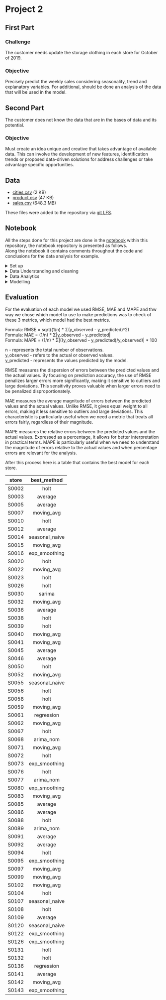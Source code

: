 # Project 2  
## First Part  
### Challenge  

The customer needs update the storage clothing in each store for October of 2019.  

### Objective  

Precisely predict the weekly sales considering seasonality, trend and explanatory variables. For additional, should be done an analysis of the data that will be used in the model.  

## Second Part  

The customer does not know the data that are in the bases of data and its potential.  

### Objective  

Must create an idea unique and creative that takes advantage of available data. This can involve the development of new features, identification trends or proposed data-driven solutions for address challenges or take advantage specific opportunities.  

## Data

- [cities.csv](https://github.com/vhpei/Projeto_2/blob/main/cities.csv) (2 KB)
- [product.csv](https://github.com/vhpei/Projeto_2/blob/main/product.csv) (47 KB)
- [sales.csv](https://github.com/vhpei/Projeto_2/blob/main/sales.csv) (648.3 MB)

These files were added to the repository via [git LFS](https://git-lfs.com/).  

## Notebook

All the steps done for this project are done in the [notebook](https://github.com/vhpei/Projeto_2/blob/main/Projeto_2.ipynb) within this repository, the notebook repository is presented as follows.  
Along the notebook it contains comments throughout the code and conclusions for the data analysis for example.

<details>
<summary>Set up</summary> 
<p>In this section is present the setup for the rest of the notebook, libraries and functions used are present here</p>
<ul>
<details>
<summary>Import libraries</summary>
<p>All libraries used during this code are imported in this section</p>
</details>
<details>
<summary>Functions used along the code</summary>
<p>All the function used along the code are listed here, namely city population, latitude, longitude and season</p>
</details>
</ul>
</details>
<details>
<summary>Data Understanding and cleaning</summary>
<p>In this section some data cleaning will be performed. The city names were corrected, null values were replaced using the interpolate function of pandas, aswell as a k-nearest neighbors algorithm, for the first 2 csv files.  
For the third csv file, some columns were droped, and null values were filed</p>
<ul>
<details>
<summary>Product</summary></p>
<p>O ficheiro tem 10 colunas com 699 registos.

As 10 colunas referentes a esta tabela são as seguintes:

- product_id

Variável do tipo object.

Não existem duplicados.

Inicia por P seguido de 4 números.
- product_length, product_depth, product_width

Variável do tipo float64.

product_length - 18 valores ausentes

product_depth - 16 valores ausentes

product_width - 16 valores ausentes

Os valoras ausentes foram preenchidos com recurso ao pandas interpolate.

- cluster_id

Variável do tipo object

Contém 10 valores distintos

Contém 50 valores ausentes

Os valores em falta foram preenchidos com recurso ao K-nearest neighbors.

- hierarchy1_id, hierarchy2_id, hierarchy3_id, hierarchy4_id, hierarchy5_id

Variáveis do tipo object. Contém a hierarquia dos produtos, ou seja, organização por famílias.

Começam com 3 caracteres alfanuméricos, e à medidade que se avança na hierarquia vão sendo acrescentados mais 2 à medidade que avançamos na especifidade da família de produtos
<p>O ficheiro final contém 10 colunas e 699 linhas sem ausência de valores</p>
</details>
<details>
<summary>Sales</summary>
<p>This file contains 14 columns and 8886058 lines.</p> 
<p>From this file we only imported data before 30/09/2019 because we were trying to predict sales for the next periods.</p>
<p>Therefore we were left with 8574076 lines</p>

The columns in this file are as follows:

- Unnamed: 0

Variable type int64 with index like values

This column was not adding any information to the objective at hand so it was immediatly dropped.

- store_id

Variable type object.

Contains 5 alphanumeric values

- product_id

The same characteristics as the product_id in Product

- date

Variable type object, it contains dates in the forma YYYY-MM-DD

- Sales

Variable type float64, quantity of product sold, can be decimal numbers

- revenue

Variable type float64, refers to the amount of revenue for that store, product on that date

- stock

Variable type float64, refers to the amount of stock for that store, product on that date

- Price

Variable type float64, refers to the price of a product.

Contains 89354 missing values.

These values were replaced with mean values for that specific product.

6617 missing values remained these were replaced with 0, given that we were not going to use the price as a feature

- promo_type_1

Variable type object, refers to a type of promotion

- promo_bin_1

Variable type object, classifies the intensity of the promotion

7393924 missing values replaced with none, meaning that there was not impact for that promotion

- promo_type_2/promo_bin_2/promo_discount_2/promo_discount_type_2

These columns were dropped because eventhough promo_type_2 has no missing values it doesnt add information atleast for this project, we may included in the future, however the 3 remaining ones have 8565802 missing values.
</details>
<details>
<summary>Cities</summary>
The file has 6 columns and 63 lines.

- store_id

Same characteristics as store_id in sales

- storetype_id

Column with 4 alphanumeric values, characterizes each store in a group.

- store_size

Variable type int64, represents the size of the store.

- city_id_old

Variable type object, represent and if of city

- country_id

Variable type object, refers to country tuurkey in this case

- city_code

Variable type object refers to the name of the city

To this we added columns with longitude, latitude, city population aswell as correcting the names of the cities
</details>
<details>
<summary>External Data</summary>
In this part of the notebook we created a dataframe which contains the date the season and holidays in case that day is an holiday in Turkey.
</details>
</ul>
</details>
<details>
<summary>Data Analytics</summary>
<p>In this section graphs from the data are present, with data grouped by store and date, we noticed a lot of outliers along the time, and a specific outlier present in all stores in the last week of September 2019.</p>
</details>
<details>
<summary>Modelling</summary>
<p>In this section is where the entire modeling occurs it also includes some data understanding and preparation</p>
<ul>
<details>
<summary>Data understanding</summary>
In this section we want to verify if our data is good, we have replaced missing values and cleaned the data before, but in this section we want to check if there is the correct number of weeks in each year if we are missing some years among other things.

The following stores only have information of 2 years
To these stores we need to check if they only opened in 2018 and if so check that all the weeks are present  
S0005 [2018 2019] 48 39  
S0036 [2018 2019] 46 39  
S0046 [2018 2019] 43 39  
S0061 [2018 2019] 40 39  
S0071 [2018 2019] 29 39  
S0076 [2018 2019] 42 39  
S0092 [2018 2019] 22 39  
S0109 [2018 2019] 17 39  
  
The following store only has information of 1 year  
S0007 [2019] 27  

In addition to the ones before here we are displaying other stores that are missing some weeks of information eventhough there is information for the 3 years, for store S0059 is because it only opened in the middle of 2017 and all weeks are present, for store S0136 is because it is closed in some parts of the year.  
S0059  [2017 2018 2019] 31 52 39  
S0136  [2017 2018 2019] 12 20 19  
  
We are supposed to have 39 weeks in the year of 2019 because we are trying to predict the next 5 weeks 
  
In some cases there is a real problem of prediction because for a time series analysis if we defined the seasonality as 52 weeks we need atleast 104 observations to be given a prediction which is data that we dont have.   

In this analysis we have gained even more insights on the data, we have checked that there is only 2 stores with missing dates which is good, because that means that all stores for which we don't have data since 02 January 2017 opened later then that, and it gave more insights on store S0059 that it just opened later in 2017 and doesnt have missing data.  

The stores that have missing data are stores S0136, and S0072.  

For store S0136 this was expected already.  
For store S0072 there is only one day missing, therefore we will replace it with the average of the revenue for the store  

By this analysis excluding the store S0136, we can infer that the stores that opened more recently have weeks in wich their revenue is 0, later we can verify more thorougly when this happens, for now we think that it might be in the weeks of the opening.
</details>
<details>
<summary>Prediction for stores with complete data and all years</summary>
<ul>
<details>
<summary>Data Preparation</summary>
Here we prepared the data to make the predictions after, so we've grouped the data by date weekly starting on monday and by store, we've added features based on the data we have and these features are month, weekofyear, is_open, IsWinter, IsSummer, IsSpring, IsAutumn, IsHoliday, LastWeekHoliday, NextWeekHoliday.

These features are almost all binary columns except fot weekofyear and month.
</details>
<details>
<summary>Simple Models</summary>
We firts used several simple models to make predictions to then compare with ARIMA, SARIMA and SARIMAX.
<ul>
<details>
<summary>Linear Regression and Average</summary>
</details>
<details>
<summary>Moving Average</summary>
</details>
<details>
<summary>Exponential Smoothing</summary>
</details>
<details>
<summary>Seasonal Naive</summary>
</details>
<details>
<summary>Holt's Linear trend</summary>
</details>
</ul>
</details>
<details>
<summary>Auto (S)arima(x) Weekly (revenue)</summary>
</details>
<details>
<summary>Save (S)arima(x) models</summary>
</details>
<details>
<summary>Best Model</summary>
</details>
<details>
<summary>Graphs for training and test data</summary>
</details>
<details>
<summary>Prediction</summary>
<ul>
<details>
<summary>Prepare data</summary>
</details>
<details>
<summary>Predictions</summary>
</details>
<details>
<summary>Graphs for forecast (testing)</summary>
</details>
</ul>
</details>
</ul>
</details>
<details>
<summary>Incomplete Data</summary>
<ul>
<details>
<summary>Data Preparation</summary>
Here we prepared the data for the stores that were missing dates in order to make the predictions after, so we've grouped the data by date weekly starting on monday and by store, we've added features based on the data we have and these features are month, weekofyear, is_open, IsWinter, IsSummer, IsSpring, IsAutumn, IsHoliday, LastWeekHoliday, NextWeekHoliday.

These features are almost all binary columns except fot weekofyear and month.
</details>
<details>
<summary>Simple Models</summary>
We firts used several simple models to make predictions to then compare with ARIMA, SARIMA and SARIMAX.
<ul>
<details>
<summary>Linear Regression and Average</summary>
</details>
<details>
<summary>Moving Average</summary>
</details>
<details>
<summary>Exponential Smoothing</summary>
</details>
<details>
<summary>Seasonal Naive</summary>
</details>
<details>
<summary>Holt's Linear trend</summary>
</details>
</ul>
</details>
<details>
<summary>Auto (S)arima(x) Weekly (revenue)</summary>
</details>
<details>
<summary>Save (S)arima(x) models</summary>
</details>
<details>
<summary>Best Model</summary>
</details>
<details>
<summary>Graphs for training and test data</summary>
</details>
<details>
<summary>Prediction</summary>
<ul>
<details>
<summary>Prepare data</summary>
</details>
<details>
<summary>Predictions</summary>
</details>
<details>
<summary>Graphs for forecast (testing)</summary>
</details>
</ul>
</details>
</ul>
</details>
<details>
<summary>Store S0136</summary>
<ul>
<details>
<summary>Data Preparation</summary>
Here we prepared the data for store S0136 in order to make the predictions after, so we've grouped the data by date weekly starting on monday and by store, we've added features based on the data we have and these features are month, weekofyear, is_open, IsWinter, IsSummer, IsSpring, IsAutumn, IsHoliday, LastWeekHoliday, NextWeekHoliday.

These features are almost all binary columns except fot weekofyear and month.

We knew that the store was closed in October so the prediction would be 0, however we wanted to find out what the predicition would be if the store was opende so we set the value is_open to the months of October as 1.
</details>
<details>
<summary>Simple Models</summary>
We firts used several simple models to make predictions to then compare with ARIMA, SARIMA and SARIMAX.
<ul>
<details>
<summary>Linear Regression and Average</summary>
</details>
<details>
<summary>Moving Average</summary>
</details>
<details>
<summary>Exponential Smoothing</summary>
</details>
<details>
<summary>Seasonal Naive</summary>
</details>
<details>
<summary>Holt's Linear trend</summary>
</details>
</ul>
</details>
<details>
<summary>Auto (S)arima(x) Weekly (revenue)</summary>
</details>
<details>
<summary>Save (S)arima(x) models</summary>
</details>
<details>
<summary>Best Model</summary>
</details>
<details>
<summary>Graphs for training and test data</summary>
</details>
<details>
<summary>Prediction</summary>
<ul>
<details>
<summary>Prepare data</summary>
</details>
<details>
<summary>Predictions</summary>
</details>
<details>
<summary>Graphs for forecast (testing)</summary>
</details>
</ul>
</details>
</ul>
</details>
</ul>
</details>

## Evaluation

For the evaluation of each model we used RMSE, MAE and MAPE and thw way we chose which model to use to make predictions was to check of these 3 metrics, which model had the best metrics.

Formula: RMSE = sqrt((1/n) * Σ(y_observed - y_predicted)^2)  
Formula: MAE = (1/n) * Σ|y_observed - y_predicted|  
Formula: MAPE = (1/n) * Σ|((y_observed - y_predicted)/y_observed)| * 100  

n - represents the total number of observations.  
y_observed - refers to the actual or observed values.  
y_predicted - represents the values predicted by the model.  

RMSE measures the dispersion of errors between the predicted values and the actual values. By focusing on prediction accuracy, the use of RMSE penalizes larger errors more significantly, making it sensitive to outliers and large deviations. This sensitivity proves valuable when larger errors need to be penalized disproportionately.

MAE measures the average magnitude of errors between the predicted values and the actual values. Unlike RMSE, it gives equal weight to all errors, making it less sensitive to outliers and large deviations. This characteristic is particularly useful when we need a metric that treats all errors fairly, regardless of their magnitude.

MAPE measures the relative errors between the predicted values and the actual values. Expressed as a percentage, it allows for better interpretation in practical terms. MAPE is particularly useful when we need to understand the magnitude of errors relative to the actual values and when percentage errors are relevant for the analysis.

After this process here is a table that contains the best model for each store.

|store|best_method|
|:-----:|   :----:  |
|S0002|holt|
|S0003|average|
|S0005|average|
|S0007|moving_avg|
|S0010|holt|
|S0012|average|
|S0014|seasonal_naive|
|S0015|moving_avg|
|S0016|exp_smoothing|
|S0020|holt|
|S0022|moving_avg|
|S0023|holt|
|S0026|holt|
|S0030|sarima|
|S0032|moving_avg|
|S0036|average|
|S0038|holt|
|S0039|holt|
|S0040|moving_avg|
|S0041|moving_avg|
|S0045|average|
|S0046|average|
|S0050|holt|
|S0052|moving_avg|
|S0055|seasonal_naive|
|S0056|holt|
|S0058|holt|
|S0059|moving_avg|
|S0061|regression|
|S0062|moving_avg|
|S0067|holt|
|S0068|arima_nom|
|S0071|moving_avg|
|S0072|holt|
|S0073|exp_smoothing|
|S0076|holt|
|S0077|arima_nom|
|S0080|exp_smoothing|
|S0083|moving_avg|
|S0085|average|
|S0086|average
|S0088|holt|
|S0089|arima_nom|
|S0091|average|
|S0092|average|
|S0094|holt|
|S0095|exp_smoothing|
|S0097|moving_avg|
|S0099|moving_avg|
|S0102|moving_avg|
|S0104|holt|
|S0107|seasonal_naive|
|S0108|holt|
|S0109|average|
|S0120|seasonal_naive|
|S0122|exp_smoothing|
|S0126|exp_smoothing|
|S0131|holt|
|S0132|holt|
|S0136|regression|
|S0141|average|
|S0142|moving_avg|
|S0143|exp_smoothing|
